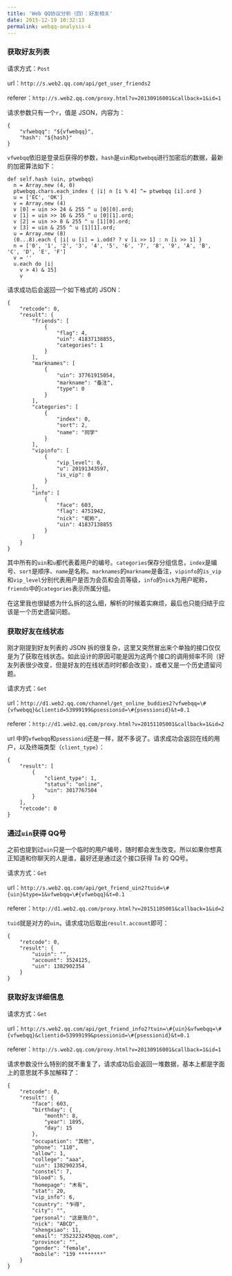 ```yaml
---
title: 'Web QQ协议分析（四）：好友相关'
date: 2015-12-19 10:32:13
permalink: webqq-analysis-4
---
```


### 获取好友列表

 请求方式：`Post`

url：`http://s.web2.qq.com/api/get_user_friends2`

referer：`http://s.web2.qq.com/proxy.html?v=20130916001&callback=1&id=1`

 请求参数只有一个`r`，值是 JSON，内容为：

```
{
    "vfwebqq": "${vfwebqq}",
    "hash": "${hash}"
}
```

`vfwebqq`依旧是登录后获得的参数，`hash`是`uin`和`ptwebqq`进行加密后的数据，最新的加密算法如下：

```
def self.hash (uin, ptwebqq)
  n = Array.new (4, 0)
  ptwebqq.chars.each_index { |i| n [i % 4] ^= ptwebqq [i].ord }
  u = ['EC', 'OK']
  v = Array.new (4)
  v [0] = uin >> 24 & 255 ^ u [0][0].ord;
  v [1] = uin >> 16 & 255 ^ u [0][1].ord;
  v [2] = uin >> 8 & 255 ^ u [1][0].ord;
  v [3] = uin & 255 ^ u [1][1].ord;
  u = Array.new (8)
  (0...8).each { |i| u [i] = i.odd? ? v [i >> 1] : n [i >> 1] }
  n = ['0', '1', '2', '3', '4', '5', '6', '7', '8', '9', 'A', 'B', 'C', 'D', 'E', 'F']
  v = ''
  u.each do |i|
    v > 4) & 15]
    v
```

 请求成功后会返回一个如下格式的 JSON：

```
{
    "retcode": 0,
    "result": {
        "friends": [
            {
                "flag": 4,
                "uin": 41837138855,
                "categories": 1
            }
        ],
        "marknames": [
            {
                "uin": 37761915054,
                "markname": "备注",
                "type": 0
            }
        ],
        "categories": [
            {
                "index": 0,
                "sort": 2,
                "name": "同学"
            }
        ],
        "vipinfo": [
            {
                "vip_level": 0,
                "u": 20191343597,
                "is_vip": 0
            }
        ],
        "info": [
            {
                "face": 603,
                "flag": 4751942,
                "nick": "昵称",
                "uin": 41837138855
            }
        ]
    }
}
```

 其中所有的`uin`和`u`都代表着用户的编号。`categories`保存分组信息，`index`是编号、`sort`是顺序、`name`是名称。`marknames`的`markname`是备注，`vipinfo`的`is_vip`和`vip_level`分别代表用户是否为会员和会员等级，`info`的`nick`为用户昵称，`friends`中的`categories`表示所属分组。

 在这里我也很疑惑为什么拆的这么细，解析的时候着实麻烦，最后也只能归结于应该是一个历史遗留问题。

### 获取好友在线状态

 刚才刚提到好友列表的 JSON 拆的很复杂，这里又突然冒出来个单独的接口仅仅是为了获取在线状态。如此设计的原因可能是因为这两个接口的调用频率不同（好友列表很少改变，但是好友的在线状态时时都会改变），或者又是一个历史遗留问题。

 请求方式：`Get`

url：`http://d1.web2.qq.com/channel/get_online_buddies2?vfwebqq=\#{vfwebqq}&clientid=53999199&psessionid=\#{psessionid}&t=0.1`

referer：`http://d1.web2.qq.com/proxy.html?v=20151105001&callback=1&id=2`

url 中的`vfwebqq`和`psessionid`还是一样，就不多说了。请求成功会返回在线的用户，以及终端类型（`client_type`）：

```
{
    "result": [
        {
            "client_type": 1,
            "status": "online",
            "uin": 3017767504
        }
    ],
    "retcode": 0
}
```

### 通过`uin`获得 QQ号

 之前也提到过`uin`只是一个临时的用户编号，随时都会发生改变。所以如果你想真正知道和你聊天的人是谁，最好还是通过这个接口获得 Ta 的 QQ号。

 请求方式：`Get`

url：`http://s.web2.qq.com/api/get_friend_uin2?tuid=\#{uin}&type=1&vfwebqq=\#{vfwebqq}&t=0.1`

referer：`http://d1.web2.qq.com/proxy.html?v=20151105001&callback=1&id=2`

`tuid`就是对方的`uin`。请求成功后取出`result.account`即可：

```
{
    "retcode": 0,
    "result": {
        "uiuin": "",
        "account": 3524125,
        "uin": 1382902354
    }
}
```

### 获取好友详细信息

 请求方式：`Get`

url：`http://s.web2.qq.com/api/get_friend_info2?tuin=\#{uin}&vfwebqq=\#{vfwebqq}&clientid=53999199&psessionid=\#{psessionid}&t=0.1`

referer：`http://s.web2.qq.com/proxy.html?v=20130916001&callback=1&id=1`

 请求参数没什么特别的就不重复了，请求成功后会返回一堆数据，基本上都是字面上的意思就不多加解释了：

```
{
    "retcode": 0,
    "result": {
        "face": 603,
        "birthday": {
            "month": 8,
            "year": 1895,
            "day": 15
        },
        "occupation": "其他",
        "phone": "110",
        "allow": 1,
        "college": "aaa",
        "uin": 1382902354,
        "constel": 7,
        "blood": 5,
        "homepage": "木有",
        "stat": 20,
        "vip_info": 6,
        "country": "乍得",
        "city": "",
        "personal": "这是简介",
        "nick": "ABCD",
        "shengxiao": 11,
        "email": "352323245@qq.com",
        "province": "",
        "gender": "female",
        "mobile": "139 ********"
    }
}
```

